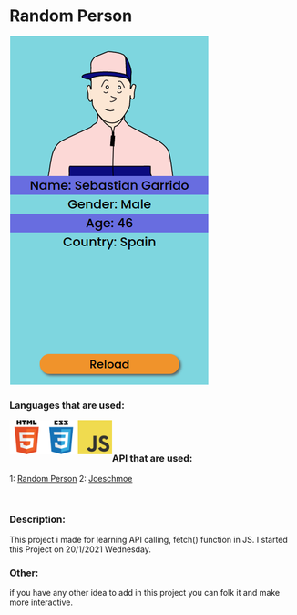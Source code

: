 # Random Person

![site image](./img/img.png)

### Languages that are used:

<img align="left" alt="HTML5" width="60px" src="https://raw.githubusercontent.com/github/explore/80688e429a7d4ef2fca1e82350fe8e3517d3494d/topics/html/html.png" />
<img align="left" alt="CSS3" width="60px" src="https://raw.githubusercontent.com/github/explore/80688e429a7d4ef2fca1e82350fe8e3517d3494d/topics/css/css.png" />
<img align="left" alt="JavaScript" width="60px" src="https://raw.githubusercontent.com/github/explore/80688e429a7d4ef2fca1e82350fe8e3517d3494d/topics/javascript/javascript.png" />

<br/>
<br/>

### API that are used:
1: [Random Person][rp]
2: [Joeschmoe][joeschmoe]

<br/>

### Description:
This project i made for learning API calling, fetch() function in JS.
I started this Project on 20/1/2021 Wednesday.

### Other:
if you have any other idea to add in this project you can folk it and make more interactive.

[rp]:https://randomuser.me/api
[joeschmoe]:https://joeschmoe.io
